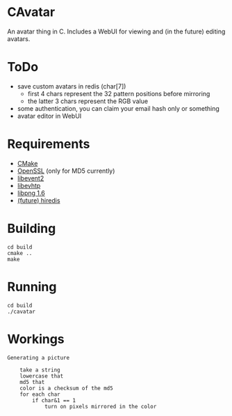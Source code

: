 CAvatar
=======

An avatar thing in C. Includes a WebUI for viewing and (in the future) editing avatars.

ToDo
====

* save custom avatars in redis (char[7])
   * first 4 chars represent the 32 pattern positions before mirroring
   * the latter 3 chars represent the RGB value
* some authentication, you can claim your email hash only or something
* avatar editor in WebUI

Requirements
============

* [CMake](http://www.cmake.org/)
* [OpenSSL](https://www.openssl.org/) (only for MD5 currently)
* [libevent2](http://libevent.org/)
* [libevhtp](https://github.com/ellzey/libevhtp)
* [libpng 1.6](http://www.libpng.org/pub/png/libpng.html)
* [(future) hiredis](https://github.com/redis/hiredis)

Building
========

	cd build
	cmake ..
	make

Running
=======

	cd build
	./cavatar

Workings
========

	Generating a picture

		take a string
		lowercase that
		md5 that
		color is a checksum of the md5
		for each char
			if char&1 == 1
				turn on pixels mirrored in the color
